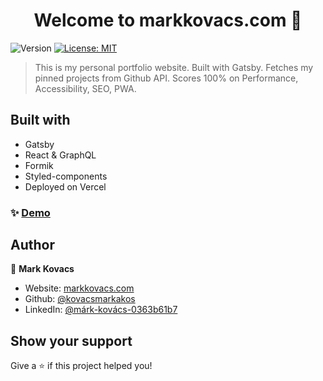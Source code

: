 <h1 align="center">Welcome to markkovacs.com 👋</h1>
<p>
  <img alt="Version" src="https://img.shields.io/badge/version-0.1.0-blue.svg?cacheSeconds=2592000" />
  <a href="#" target="_blank">
    <img alt="License: MIT" src="https://img.shields.io/badge/License-MIT-yellow.svg" />
  </a>
</p>

> This is my personal portfolio website. Built with Gatsby.
> Fetches my pinned projects from Github API.
> Scores 100% on Performance, Accessibility, SEO, PWA.

## Built with

- Gatsby
- React & GraphQL
- Formik
- Styled-components
- Deployed on Vercel

### ✨ [Demo](https://markkovacs.com)

## Author

👤 **Mark Kovacs**

* Website: [markkovacs.com](https://markkovacs.com)
* Github: [@kovacsmarkakos](https://github.com/kovacsmarkakos)
* LinkedIn: [@márk-kovács-0363b61b7](https://linkedin.com/in/márk-kovács-0363b61b7)

## Show your support

Give a ⭐️ if this project helped you!
